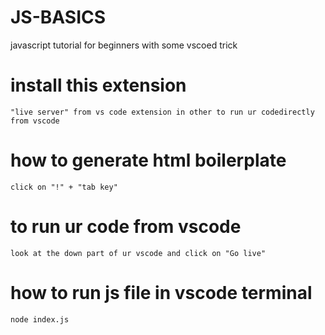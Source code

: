 # JS-BASICS
javascript tutorial for beginners with some vscoed trick

# install this extension
    "live server" from vs code extension in other to run ur codedirectly from vscode
# how to generate html boilerplate
    click on "!" + "tab key"
# to run ur code from vscode
    look at the down part of ur vscode and click on "Go live"
# how to run js file in vscode terminal
    node index.js